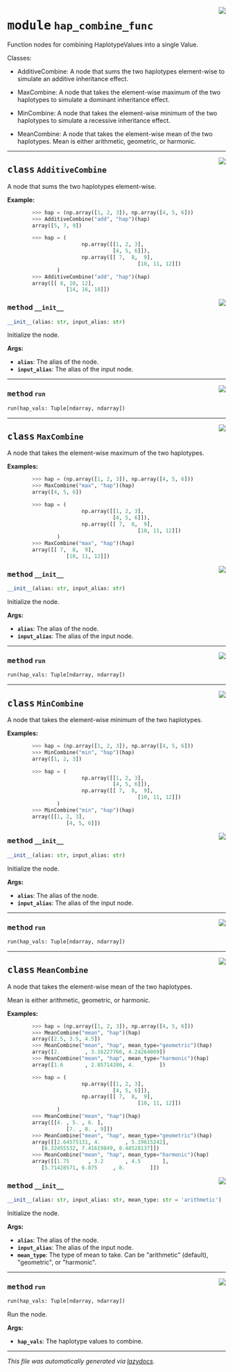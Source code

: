 <!-- markdownlint-disable -->

<a href="../../pheno_sim/func_nodes/hap_combine_func.py#L0"><img align="right" style="float:right;" src="https://img.shields.io/badge/-source-cccccc?style=flat-square"></a>

# <kbd>module</kbd> `hap_combine_func`
Function nodes for combining HaplotypeValues into a single Value. 

Classes: 

 * AdditiveCombine: A node that sums the two haplotypes element-wise  to simulate an additive inheritance effect. 

 * MaxCombine: A node that takes the element-wise maximum of the two  haplotypes to simulate a dominant inheritance effect. 

 * MinCombine: A node that takes the element-wise minimum of the two  haplotypes to simulate a recessive inheritance effect. 

 * MeanCombine: A node that takes the element-wise mean of the two  haplotypes. Mean is either arithmetic, geometric, or harmonic. 



---

<a href="../../pheno_sim/func_nodes/hap_combine_func.py#L24"><img align="right" style="float:right;" src="https://img.shields.io/badge/-source-cccccc?style=flat-square"></a>

## <kbd>class</kbd> `AdditiveCombine`
A node that sums the two haplotypes element-wise. 



**Example:**
 ```python
         >>> hap = (np.array([1, 2, 3]), np.array([4, 5, 6]))
         >>> AdditiveCombine("add", "hap")(hap)
         array([5, 7, 9])

         >>> hap = (
                         np.array([[1, 2, 3],
                                   [4, 5, 6]]),
                         np.array([[ 7,  8,  9],
                                           [10, 11, 12]])
                 )
         >>> AdditiveCombine("add", "hap")(hap)
         array([[ 8, 10, 12],
                    [14, 16, 18]])
``` 

<a href="../../pheno_sim/func_nodes/hap_combine_func.py#L45"><img align="right" style="float:right;" src="https://img.shields.io/badge/-source-cccccc?style=flat-square"></a>

### <kbd>method</kbd> `__init__`

```python
__init__(alias: str, input_alias: str)
```

Initialize the node.  



**Args:**
 
 - <b>`alias`</b>:  The alias of the node. 
 - <b>`input_alias`</b>:  The alias of the input node. 




---

<a href="../../pheno_sim/func_nodes/hap_combine_func.py#L55"><img align="right" style="float:right;" src="https://img.shields.io/badge/-source-cccccc?style=flat-square"></a>

### <kbd>method</kbd> `run`

```python
run(hap_vals: Tuple[ndarray, ndarray])
```






---

<a href="../../pheno_sim/func_nodes/hap_combine_func.py#L59"><img align="right" style="float:right;" src="https://img.shields.io/badge/-source-cccccc?style=flat-square"></a>

## <kbd>class</kbd> `MaxCombine`
A node that takes the element-wise maximum of the two haplotypes.  



**Examples:**
 ```python
         >>> hap = (np.array([1, 2, 3]), np.array([4, 5, 6]))
         >>> MaxCombine("max", "hap")(hap)
         array([4, 5, 6])

         >>> hap = (
                         np.array([[1, 2, 3],
                                   [4, 5, 6]]),
                         np.array([[ 7,  8,  9],
                                           [10, 11, 12]])
                 )
         >>> MaxCombine("max", "hap")(hap)
         array([[ 7,  8,  9],
                    [10, 11, 12]])
``` 

<a href="../../pheno_sim/func_nodes/hap_combine_func.py#L80"><img align="right" style="float:right;" src="https://img.shields.io/badge/-source-cccccc?style=flat-square"></a>

### <kbd>method</kbd> `__init__`

```python
__init__(alias: str, input_alias: str)
```

Initialize the node. 



**Args:**
 
 - <b>`alias`</b>:  The alias of the node. 
 - <b>`input_alias`</b>:  The alias of the input node. 




---

<a href="../../pheno_sim/func_nodes/hap_combine_func.py#L90"><img align="right" style="float:right;" src="https://img.shields.io/badge/-source-cccccc?style=flat-square"></a>

### <kbd>method</kbd> `run`

```python
run(hap_vals: Tuple[ndarray, ndarray])
```






---

<a href="../../pheno_sim/func_nodes/hap_combine_func.py#L94"><img align="right" style="float:right;" src="https://img.shields.io/badge/-source-cccccc?style=flat-square"></a>

## <kbd>class</kbd> `MinCombine`
A node that takes the element-wise minimum of the two haplotypes. 



**Examples:**
 ```python
         >>> hap = (np.array([1, 2, 3]), np.array([4, 5, 6]))
         >>> MinCombine("min", "hap")(hap)
         array([1, 2, 3])

         >>> hap = (
                         np.array([[1, 2, 3],
                                   [4, 5, 6]]),
                         np.array([[ 7,  8,  9],
                                           [10, 11, 12]])
                 )
         >>> MinCombine("min", "hap")(hap)
         array([[1, 2, 3],
                    [4, 5, 6]])
``` 

<a href="../../pheno_sim/func_nodes/hap_combine_func.py#L115"><img align="right" style="float:right;" src="https://img.shields.io/badge/-source-cccccc?style=flat-square"></a>

### <kbd>method</kbd> `__init__`

```python
__init__(alias: str, input_alias: str)
```

Initialize the node. 



**Args:**
 
 - <b>`alias`</b>:  The alias of the node. 
 - <b>`input_alias`</b>:  The alias of the input node. 




---

<a href="../../pheno_sim/func_nodes/hap_combine_func.py#L125"><img align="right" style="float:right;" src="https://img.shields.io/badge/-source-cccccc?style=flat-square"></a>

### <kbd>method</kbd> `run`

```python
run(hap_vals: Tuple[ndarray, ndarray])
```






---

<a href="../../pheno_sim/func_nodes/hap_combine_func.py#L129"><img align="right" style="float:right;" src="https://img.shields.io/badge/-source-cccccc?style=flat-square"></a>

## <kbd>class</kbd> `MeanCombine`
A node that takes the element-wise mean of the two haplotypes. 

Mean is either arithmetic, geometric, or harmonic. 



**Examples:**
 ```python
         >>> hap = (np.array([1, 2, 3]), np.array([4, 5, 6]))
         >>> MeanCombine("mean", "hap")(hap)
         array([2.5, 3.5, 4.5])
         >>> MeanCombine("mean", "hap", mean_type="geometric")(hap)
         array([2.        , 3.16227766, 4.24264069])
         >>> MeanCombine("mean", "hap", mean_type="harmonic")(hap)
         array([1.6       , 2.85714286, 4.        ])

         >>> hap = (
                         np.array([[1, 2, 3],
                                   [4, 5, 6]]),
                         np.array([[ 7,  8,  9],
                                           [10, 11, 12]])
                 )
         >>> MeanCombine("mean", "hap")(hap)
         array([[4. , 5. , 6. ],
                    [7. , 8. , 9]])
         >>> MeanCombine("mean", "hap", mean_type="geometric")(hap)
         array([[2.64575131, 4.        , 5.19615242],
            [6.32455532, 7.41619849, 8.48528137]])
         >>> MeanCombine("mean", "hap", mean_type="harmonic")(hap)
         array([[1.75      , 3.2       , 4.5       ],
            [5.71428571, 6.875     , 8.        ]])
``` 

<a href="../../pheno_sim/func_nodes/hap_combine_func.py#L162"><img align="right" style="float:right;" src="https://img.shields.io/badge/-source-cccccc?style=flat-square"></a>

### <kbd>method</kbd> `__init__`

```python
__init__(alias: str, input_alias: str, mean_type: str = 'arithmetic')
```

Initialize the node. 



**Args:**
 
 - <b>`alias`</b>:  The alias of the node. 
 - <b>`input_alias`</b>:  The alias of the input node. 
 - <b>`mean_type`</b>:  The type of mean to take. Can be "arithmetic" (default),  "geometric", or "harmonic". 




---

<a href="../../pheno_sim/func_nodes/hap_combine_func.py#L180"><img align="right" style="float:right;" src="https://img.shields.io/badge/-source-cccccc?style=flat-square"></a>

### <kbd>method</kbd> `run`

```python
run(hap_vals: Tuple[ndarray, ndarray])
```

Run the node. 



**Args:**
 
 - <b>`hap_vals`</b>:  The haplotype values to combine. 




---

_This file was automatically generated via [lazydocs](https://github.com/ml-tooling/lazydocs)._
